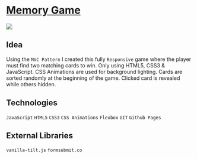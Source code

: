 # [Memory Game](http://chamathcodes.com/memory-game/)

<img src="images/port1.jpg">

## Idea
Using the `MVC Pattern` I created this fully `Responsive` game where the player must find two matching cards to win. Only using HTML5, CSS3 & JavaScript. CSS Animations are used for background lighting. Cards are sorted randomly at the beginning of the game. Clicked card is revealed while others hidden.


## Technologies
`JavaScript` `HTML5` `CSS3` `CSS Animations` `Flexbox` `GIT` `Github Pages`

## External Libraries
`vanilla-tilt.js` `formsubmit.co`

